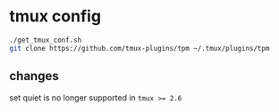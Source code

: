 # tmux config

```sh
./get_tmux_conf.sh
git clone https://github.com/tmux-plugins/tpm ~/.tmux/plugins/tpm
```

## changes

set quiet is no longer supported in `tmux >= 2.6`
